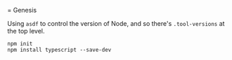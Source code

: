 = Genesis

Using `asdf` to control the version of Node, and so there's `.tool-versions`
at the top level.

```
npm init
npm install typescript --save-dev

```

